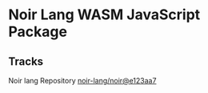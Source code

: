 # Noir Lang WASM JavaScript Package

## Tracks
Noir lang Repository [noir-lang/noir@e123aa7](https://github.com/noir-lang/noir/tree/e123aa7a46251796f91a683a4db402fcf0e5c006)